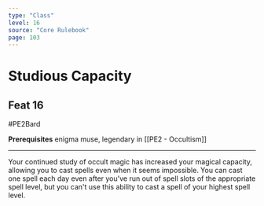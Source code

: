 ```yaml
---
type: "Class"
level: 16
source: "Core Rulebook"
page: 103
---
```

# Studious Capacity
## Feat 16
#PE2Bard

**Prerequisites** enigma muse, legendary in [[PE2 - Occultism]]

---
Your continued study of occult magic has increased your magical capacity, allowing you to cast spells even when it seems impossible. You can cast one spell each day even after you've run out of spell slots of the appropriate spell level, but you can't use this ability to cast a spell of your highest spell level.